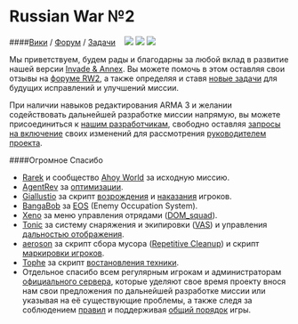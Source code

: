 Russian War №2
==============
####[Вики](https://github.com/TEHGAM/RW2/wiki) / [Форум](http://www.tehgam.com/viewforum.php?f=36) / [Задачи](https://github.com/TEHGAM/RW2/issues)&nbsp;&nbsp;&nbsp;&nbsp;[![](http://img.shields.io/badge/Версия-3.4-green.svg?style=flat)](https://github.com/TEHGAM/RW2/wiki/RW2:-%D0%98%D1%81%D1%82%D0%BE%D1%80%D0%B8%D1%8F) [![](http://img.shields.io/badge/Скачать-1.33_МБ-blue.svg?style=flat)](http://www.tehgam.com/viewtopic.php?p=11869#p11869) [![](http://img.shields.io/badge/Лицензия-MIT-red.svg?style=flat)](https://github.com/TEHGAM/RW2/blob/master/LICENSE) 

Мы приветствуем, будем рады и благодарны за любой вклад в развитие нашей версии [Invade & Annex](https://bitbucket.org/ahoyworld/aw-i-a-2). Вы можете помочь в этом оставляя свои отзывы на [форуме RW2](http://www.tehgam.com/viewforum.php?f=36), а также определяя и ставя [новые задачи](https://github.com/TEHGAM/RW2/issues) для будущих исправлений и улучшений миссии.

При наличии навыков редактирования ARMA 3 и желании содействовать дальнейшей разработке миссии напрямую, вы можете присоединиться к [нашим разработчикам](https://github.com/TEHGAM/RW2/graphs/contributors), свободно оставляя [запросы на включение](https://github.com/TEHGAM/RW2/pulls?q=is%3Apr+is%3Aclosed) своих изменений для рассмотрения [руководителем проекта](https://github.com/tym32167).

####Огромное Спасибо
* [Rarek](https://bitbucket.org/Rarek) и сообщество [Ahoy World](http://www.ahoyworld.co.uk/) за исходную миссию.
* [AgentRev](https://github.com/AgentRev) за [оптимизации](https://github.com/TEHGAM/RW2/blob/master/co40_Invade_Annex_2_77.Altis/scripts/fpsFix/vehicleManager.sqf).
* [Giallustio](http://www.giallustio.altervista.org/) за скрипт [возрождения](http://www.armaholic.com/page.php?id=18955) и [наказания](http://www.armaholic.com/page.php?id=19099) игроков.
* [BangaBob](http://forums.bistudio.com/member.php?91717-BangaBob) за [EOS](http://www.armaholic.com/page.php?id=20262) (Enemy Occupation System).
* [Xeno](http://dev.withsix.com/users/22) за меню управления отрядами ([DOM_squad](https://github.com/TEHGAM/RW2/tree/master/co40_Invade_Annex_2_77.Altis/scripts/DOM_squad)).
* [Tonic](https://github.com/TAWTonic) за систему снаряжения и экипировки ([VAS](https://github.com/TAWTonic/VAS)) и управления [дальностью отображения](http://www.armaholic.com/page.php?id=19751).
* [aeroson](https://github.com/aeroson) за скрипт сбора мусора ([Repetitive Cleanup](https://github.com/aeroson/a3-misc/blob/master/repetitive_cleanup.sqf)) и скрипт [маркировки игроков](https://github.com/aeroson/a3-misc/blob/master/player_markers.sqf).
* [Tophe](http://meadows.se/) за скрипт [востановления техники](http://www.armaholic.com/page.php?id=6080).
* Отдельное спасибо всем регулярным игрокам и администраторам [официального сервера](https://github.com/TEHGAM/RW2/wiki/RW2:-%D0%A1%D0%B2%D0%BE%D0%B4%D0%BA%D0%B0), которые уделяют свое время проекту внося нам свои предложения по дальнейшей разработке миссии или указывая на её существующие проблемы, а также следя за соблюдением [правил](https://github.com/TEHGAM/RW2/wiki/RW%3A-%D0%9F%D1%80%D0%B0%D0%B2%D0%B8%D0%BB%D0%B0) и поддерживая [общий порядок](http://tehgam.com/viewtopic.php?f=11&t=6) игры.
